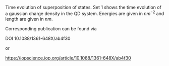 Time evolution of superposition of states. Set 1 shows the time evolution of a gaussian charge density in the QD system.
Energies are given in $nm^{-2}$ and length are given in $nm$.

Corresponding publication can be found via 

DOI 10.1088/1361-648X/ab4f30

or

https://iopscience.iop.org/article/10.1088/1361-648X/ab4f30

